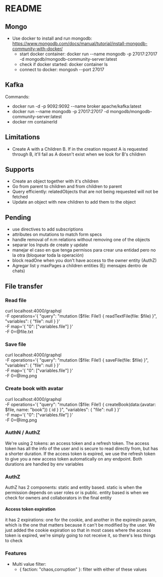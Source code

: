 # README

## Mongo

- Use docker to install and run mongodb: https://www.mongodb.com/docs/manual/tutorial/install-mongodb-community-with-docker/
  - start docker container: docker run --name mongodb -p 27017:27017 -d mongodb/mongodb-community-server:latest
  - check if docker started: docker container ls
  - connect to docker: mongosh --port 27017

## Kafka

Commands:

- docker run -d -p 9092:9092 --name broker apache/kafka:latest
- docker run --name mongodb -p 27017:27017 -d mongodb/mongodb-community-server:latest
- docker rm containerId

## Limitations

- Create A with a Children B. If in the creation request A is requested through B, it'll fail as A doesn't exist when we look for B's children

## Supports

- Create an object together with it's children
- Go from parent to children and from children to parent
- Query efficiently: relatedObjects that are not being requested will not be fetched
- Update an object with new children to add them to the object

## Pending

- use directives to add subscriptions
- attributes on mutations to match form specs
- handle removal of n:m relations without removing one of the objects
- separar los Inputs de create y update
- manejar el caso en que tenga permisos para crear una entidad pero no la otra (bloquear toda la operación)
- block readOne when you don't have access to the owner entity (AuthZ)
- Agregar list y maxPages a children entities (Ej: mensajes dentro de chats)

## File transfer

### Read file

curl localhost:4000/graphql \
 -F operations='{ "query": "mutation ($file: File!) { readTextFile(file: $file) }", "variables": { "file": null } }' \
 -F map='{ "0": ["variables.file"] }' \
 -F 0=@file.txt

### Save file

curl localhost:4000/graphql \
 -F operations='{ "query": "mutation ($file: File!) { saveFile(file: $file) }", "variables": { "file": null } }' \
 -F map='{ "0": ["variables.file"] }' \
 -F 0=@img.png

### Create book with avatar

curl localhost:4000/graphql \
 -F operations='{ "query": "mutation ($file: File!) { createBook(data:{avatar: $file, name: \"book\"}) { id } }", "variables": { "file": null } }' \
 -F map='{ "0": ["variables.file"] }' \
 -F 0=@img.png

### AuthN / AuthZ

We're using 2 tokens: an access token and a refresh token. The access token has all the info of the user and is secure to read directly from, but has a shorter duration. If the access token is expired, we use the refresh token to give you a new access token automatically on any endpoint. Both durations are handled by env variables

### AuthZ

AuthZ has 2 components: static and entity based. static is when the permission depends on user roles or is public. entity based is when we check for owners and collaborators in the final entity

#### Access token expiration

it has 2 expirations: one for the cookie, and another in the expiresIn param, which is the one that matters because it can't be modified by the user. We just added the cookie expiration so that in most cases where the access token is expired, we're simply going to not receive it, so there's less things to check

### Features

- Multi value filter:
  - { faction: "chaos,corruption" }: filter with either of these values
